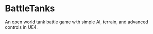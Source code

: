 # BattleTanks
An open world tank battle game with simple AI, terrain, and advanced controls in UE4.
